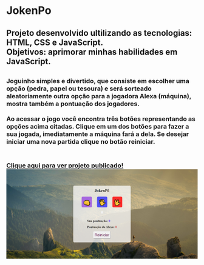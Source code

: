 # JokenPo

<h2> Projeto desenvolvido ultilizando as tecnologias: HTML, CSS e JavaScript.
   </br>Objetivos: aprimorar minhas habilidades em JavaScript.<h2>
      
<h3>Joguinho simples e divertido, que consiste em escolher uma opção (pedra, papel ou tesoura) e será sorteado aleatoriamente outra opção para a jogadora Alexa (máquina), mostra também a pontuação dos jogadores. </br>
   </br>
   Ao acessar o jogo você encontra três botões representando as opções acima citadas. Clique em um dos botões para fazer a sua jogada, imediatamente a máquina fará a dela. Se desejar iniciar uma nova partida clique no botão reiniciar.
   <h3>
   <br>
<a target="_blank" href="https://playpo.netlify.app/" >Clique aqui para ver projeto publicado!</a>
<img src="https://github.com/RuthLopesDiniz/JokenPo/blob/main/Tela%20inicial.PNG?raw=true">
